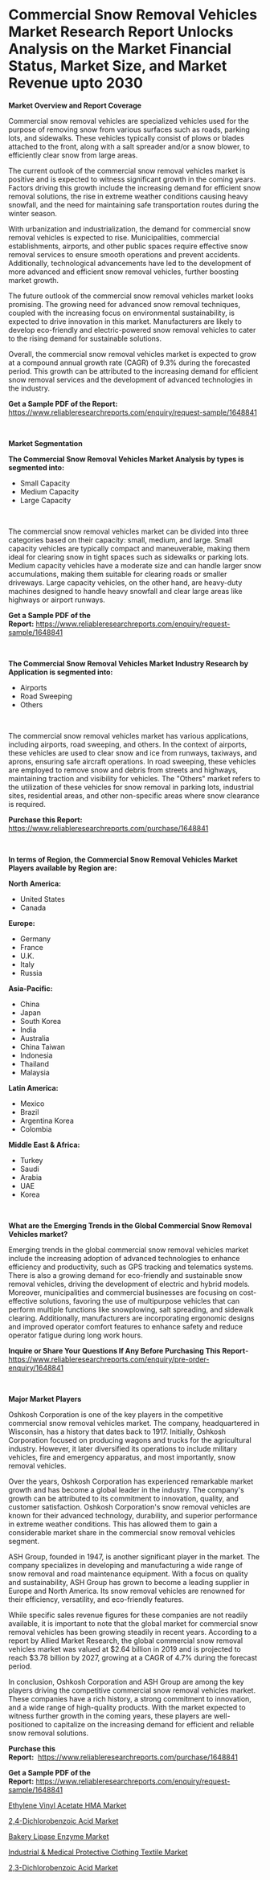 <p><h1>Commercial Snow Removal Vehicles Market Research Report Unlocks Analysis on the Market Financial Status, Market Size, and Market Revenue upto 2030</h1></p><p><strong>Market Overview and Report Coverage</strong></p>
<p><p>Commercial snow removal vehicles are specialized vehicles used for the purpose of removing snow from various surfaces such as roads, parking lots, and sidewalks. These vehicles typically consist of plows or blades attached to the front, along with a salt spreader and/or a snow blower, to efficiently clear snow from large areas.</p><p>The current outlook of the commercial snow removal vehicles market is positive and is expected to witness significant growth in the coming years. Factors driving this growth include the increasing demand for efficient snow removal solutions, the rise in extreme weather conditions causing heavy snowfall, and the need for maintaining safe transportation routes during the winter season.</p><p>With urbanization and industrialization, the demand for commercial snow removal vehicles is expected to rise. Municipalities, commercial establishments, airports, and other public spaces require effective snow removal services to ensure smooth operations and prevent accidents. Additionally, technological advancements have led to the development of more advanced and efficient snow removal vehicles, further boosting market growth.</p><p>The future outlook of the commercial snow removal vehicles market looks promising. The growing need for advanced snow removal techniques, coupled with the increasing focus on environmental sustainability, is expected to drive innovation in this market. Manufacturers are likely to develop eco-friendly and electric-powered snow removal vehicles to cater to the rising demand for sustainable solutions.</p><p>Overall, the commercial snow removal vehicles market is expected to grow at a compound annual growth rate (CAGR) of 9.3% during the forecasted period. This growth can be attributed to the increasing demand for efficient snow removal services and the development of advanced technologies in the industry.</p></p>
<p><strong>Get a Sample PDF of the Report:</strong> <a href="https://www.reliableresearchreports.com/enquiry/request-sample/1648841">https://www.reliableresearchreports.com/enquiry/request-sample/1648841</a></p>
<p>&nbsp;</p>
<p><strong>Market Segmentation</strong></p>
<p><strong>The Commercial Snow Removal Vehicles Market Analysis by types is segmented into:</strong></p>
<p><ul><li>Small Capacity</li><li>Medium Capacity</li><li>Large Capacity</li></ul></p>
<p>&nbsp;</p>
<p><p>The commercial snow removal vehicles market can be divided into three categories based on their capacity: small, medium, and large. Small capacity vehicles are typically compact and maneuverable, making them ideal for clearing snow in tight spaces such as sidewalks or parking lots. Medium capacity vehicles have a moderate size and can handle larger snow accumulations, making them suitable for clearing roads or smaller driveways. Large capacity vehicles, on the other hand, are heavy-duty machines designed to handle heavy snowfall and clear large areas like highways or airport runways.</p></p>
<p><strong>Get a Sample PDF of the Report:</strong>&nbsp;<a href="https://www.reliableresearchreports.com/enquiry/request-sample/1648841">https://www.reliableresearchreports.com/enquiry/request-sample/1648841</a></p>
<p>&nbsp;</p>
<p><strong>The Commercial Snow Removal Vehicles Market Industry Research by Application is segmented into:</strong></p>
<p><ul><li>Airports</li><li>Road Sweeping</li><li>Others</li></ul></p>
<p>&nbsp;</p>
<p><p>The commercial snow removal vehicles market has various applications, including airports, road sweeping, and others. In the context of airports, these vehicles are used to clear snow and ice from runways, taxiways, and aprons, ensuring safe aircraft operations. In road sweeping, these vehicles are employed to remove snow and debris from streets and highways, maintaining traction and visibility for vehicles. The "Others" market refers to the utilization of these vehicles for snow removal in parking lots, industrial sites, residential areas, and other non-specific areas where snow clearance is required.</p></p>
<p><strong>Purchase this Report:</strong>&nbsp; <a href="https://www.reliableresearchreports.com/purchase/1648841">https://www.reliableresearchreports.com/purchase/1648841</a></p>
<p>&nbsp;</p>
<p><strong>In terms of Region, the Commercial Snow Removal Vehicles Market Players available by Region are:</strong></p>
<p>
    <p> <strong> North America: </strong>
        <ul>
            <li>United States</li>
            <li>Canada</li>
        </ul>
        </p> 
    <p> <strong> Europe: </strong>
        <ul>
            <li>Germany</li>
            <li>France</li>
            <li>U.K.</li>
            <li>Italy</li>
            <li>Russia</li>
        </ul>
        </p> 
    <p> <strong> Asia-Pacific: </strong>
        <ul>
            <li>China</li>
            <li>Japan</li>
            <li>South Korea</li>
            <li>India</li>
            <li>Australia</li>
            <li>China Taiwan</li>
            <li>Indonesia</li>
            <li>Thailand</li>
            <li>Malaysia</li>
        </ul>
        </p> 
    <p> <strong> Latin America: </strong>
        <ul>
            <li>Mexico</li>
            <li>Brazil</li>
            <li>Argentina Korea</li>
            <li>Colombia</li>
        </ul>
        </p> 
    <p> <strong> Middle East & Africa: </strong>
        <ul>
            <li>Turkey</li>
            <li>Saudi</li>
            <li>Arabia</li>
            <li>UAE</li>
            <li>Korea</li>
        </ul>
    </p>
    </p>
<p>&nbsp;</p>
<p><strong>What are the Emerging Trends in the Global Commercial Snow Removal Vehicles market?</strong></p>
<p><p>Emerging trends in the global commercial snow removal vehicles market include the increasing adoption of advanced technologies to enhance efficiency and productivity, such as GPS tracking and telematics systems. There is also a growing demand for eco-friendly and sustainable snow removal vehicles, driving the development of electric and hybrid models. Moreover, municipalities and commercial businesses are focusing on cost-effective solutions, favoring the use of multipurpose vehicles that can perform multiple functions like snowplowing, salt spreading, and sidewalk clearing. Additionally, manufacturers are incorporating ergonomic designs and improved operator comfort features to enhance safety and reduce operator fatigue during long work hours.</p></p>
<p><strong>Inquire or Share Your Questions If Any Before Purchasing This Report</strong>- <a href="https://www.reliableresearchreports.com/enquiry/pre-order-enquiry/1648841">https://www.reliableresearchreports.com/enquiry/pre-order-enquiry/1648841</a></p>
<p>&nbsp;</p>
<p><strong>Major Market Players</strong></p>
<p><p>Oshkosh Corporation is one of the key players in the competitive commercial snow removal vehicles market. The company, headquartered in Wisconsin, has a history that dates back to 1917. Initially, Oshkosh Corporation focused on producing wagons and trucks for the agricultural industry. However, it later diversified its operations to include military vehicles, fire and emergency apparatus, and most importantly, snow removal vehicles.</p><p>Over the years, Oshkosh Corporation has experienced remarkable market growth and has become a global leader in the industry. The company's growth can be attributed to its commitment to innovation, quality, and customer satisfaction. Oshkosh Corporation's snow removal vehicles are known for their advanced technology, durability, and superior performance in extreme weather conditions. This has allowed them to gain a considerable market share in the commercial snow removal vehicles segment.</p><p>ASH Group, founded in 1947, is another significant player in the market. The company specializes in developing and manufacturing a wide range of snow removal and road maintenance equipment. With a focus on quality and sustainability, ASH Group has grown to become a leading supplier in Europe and North America. Its snow removal vehicles are renowned for their efficiency, versatility, and eco-friendly features.</p><p>While specific sales revenue figures for these companies are not readily available, it is important to note that the global market for commercial snow removal vehicles has been growing steadily in recent years. According to a report by Allied Market Research, the global commercial snow removal vehicles market was valued at $2.64 billion in 2019 and is projected to reach $3.78 billion by 2027, growing at a CAGR of 4.7% during the forecast period.</p><p>In conclusion, Oshkosh Corporation and ASH Group are among the key players driving the competitive commercial snow removal vehicles market. These companies have a rich history, a strong commitment to innovation, and a wide range of high-quality products. With the market expected to witness further growth in the coming years, these players are well-positioned to capitalize on the increasing demand for efficient and reliable snow removal solutions.</p></p>
<p><strong>Purchase this Report:</strong>&nbsp;&nbsp;<a href="https://www.reliableresearchreports.com/purchase/1648841">https://www.reliableresearchreports.com/purchase/1648841</a></p>
<p></p>
<p><strong>Get a Sample PDF of the Report:</strong>&nbsp;<a href="https://www.reliableresearchreports.com/enquiry/request-sample/1648841">https://www.reliableresearchreports.com/enquiry/request-sample/1648841</a></p>
<p><p><a href="https://medium.com/@bonniehoppe2023/ethylene-vinyl-acetate-hma-market-analysis-its-cagr-market-segmentation-and-global-industry-24fdf2ed713b">Ethylene Vinyl Acetate HMA Market</a></p><p><a href="https://github.com/mabutironaldo/Market-Research-Report-List-1/blob/main/24-dichlorobenzoic-acid-market.md">2,4-Dichlorobenzoic Acid Market</a></p><p><a href="https://medium.com/@jenniferwhite656/bakery-lipase-enzyme-market-share-evolution-and-market-growth-trends-2023-2030-50f271d4af6a">Bakery Lipase Enzyme Market</a></p><p><a href="https://www.linkedin.com/pulse/industrial-amp-medical-protective-clothing-textile-market/">Industrial & Medical Protective Clothing Textile Market</a></p><p><a href="https://github.com/lbird53714/Market-Research-Report-List-1/blob/main/23-dichlorobenzoic-acid-market.md">2,3-Dichlorobenzoic Acid Market</a></p></p>